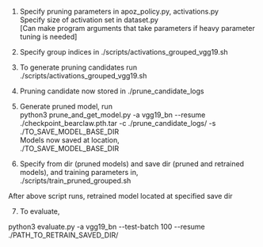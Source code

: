 
1) Specify pruning parameters in apoz_policy.py, activations.py <br>
   Specify size of activation set in dataset.py <br>
   [Can make program arguments that take parameters if heavy parameter tuning is needed] <br>

2) Specify group indices in ./scripts/activations_grouped_vgg19.sh <br>

3) To generate pruning candidates run <br>
   ./scripts/activations_grouped_vgg19.sh  <br>

4) Pruning candidate now stored in ./prune_candidate_logs <br>

5) Generate pruned model, run   <br>
   python3 prune_and_get_model.py -a vgg19_bn --resume ./checkpoint_bearclaw.pth.tar  -c ./prune_candidate_logs/ -s ./TO_SAVE_MODEL_BASE_DIR <br>
   Models now saved at location, <br>
      ./TO_SAVE_MODEL_BASE_DIR <br>

6) Specify from dir (pruned models) and save dir (pruned and retrained models), and training parameters in, <br>
   ./scripts/train_pruned_grouped.sh <br>

After above script runs, retrained model located at specified save dir <br>

7) To evaluate, <br>

  python3 evaluate.py -a vgg19_bn --test-batch 100  --resume ./PATH_TO_RETRAIN_SAVED_DIR/

